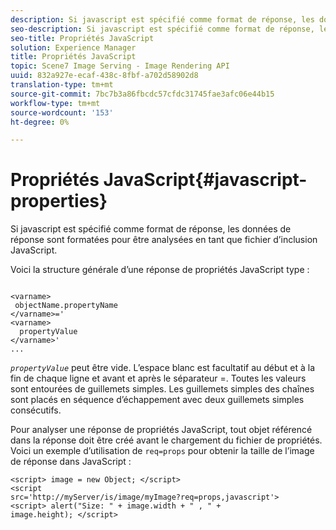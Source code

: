 ```yaml
---
description: Si javascript est spécifié comme format de réponse, les données de réponse sont formatées pour être analysées en tant que fichier d’inclusion JavaScript.
seo-description: Si javascript est spécifié comme format de réponse, les données de réponse sont formatées pour être analysées en tant que fichier d’inclusion JavaScript.
seo-title: Propriétés JavaScript
solution: Experience Manager
title: Propriétés JavaScript
topic: Scene7 Image Serving - Image Rendering API
uuid: 832a927e-ecaf-438c-8fbf-a702d58902d8
translation-type: tm+mt
source-git-commit: 7bc7b3a86fbcdc57cfdc31745fae3afc06e44b15
workflow-type: tm+mt
source-wordcount: '153'
ht-degree: 0%

---
```



# Propriétés JavaScript{#javascript-properties}

Si javascript est spécifié comme format de réponse, les données de réponse sont formatées pour être analysées en tant que fichier d’inclusion JavaScript.

Voici la structure générale d’une réponse de propriétés JavaScript type :

```
           
<varname> 
 objectName.propertyName 
</varname>=' 
<varname>
  propertyValue 
</varname>' 
...
```

*`propertyValue`* peut être vide. L’espace blanc est facultatif au début et à la fin de chaque ligne et avant et après le séparateur =. Toutes les valeurs sont entourées de guillemets simples. Les guillemets simples des chaînes sont placés en séquence d’échappement avec deux guillemets simples consécutifs.

Pour analyser une réponse de propriétés JavaScript, tout objet référencé dans la réponse doit être créé avant le chargement du fichier de propriétés. Voici un exemple d’utilisation de `req=props` pour obtenir la taille de l’image de réponse dans JavaScript :

```
<script> image = new Object; </script> 
<script 
src='http://myServer/is/image/myImage?req=props,javascript'> 
<script> alert("Size: " + image.width + " , " + 
image.height); </script>
```

